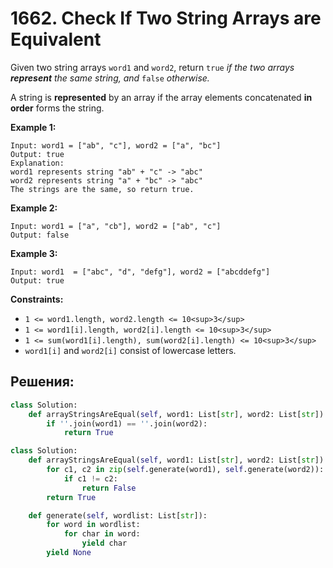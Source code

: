 # 1662. Check If Two String Arrays are Equivalent

Given two string arrays `word1` and `word2`, return `true` _if the two arrays **represent** the same string, and_ `false` _otherwise._

A string is **represented** by an array if the array elements concatenated **in order** forms the string.

**Example 1:**

```
Input: word1 = ["ab", "c"], word2 = ["a", "bc"]
Output: true
Explanation:
word1 represents string "ab" + "c" -> "abc"
word2 represents string "a" + "bc" -> "abc"
The strings are the same, so return true.
```

**Example 2:**

```
Input: word1 = ["a", "cb"], word2 = ["ab", "c"]
Output: false

```

**Example 3:**

```
Input: word1  = ["abc", "d", "defg"], word2 = ["abcddefg"]
Output: true

```

**Constraints:**

-   `1 <= word1.length, word2.length <= 10<sup>3</sup>`
-   `1 <= word1[i].length, word2[i].length <= 10<sup>3</sup>`
-   `1 <= sum(word1[i].length), sum(word2[i].length) <= 10<sup>3</sup>`
-   `word1[i]` and `word2[i]` consist of lowercase letters.



## Решения:

```python
class Solution:
    def arrayStringsAreEqual(self, word1: List[str], word2: List[str]) -> bool:
        if ''.join(word1) == ''.join(word2):
            return True
```

```python
class Solution:
    def arrayStringsAreEqual(self, word1: List[str], word2: List[str]) -> bool:
        for c1, c2 in zip(self.generate(word1), self.generate(word2)):
            if c1 != c2:
                return False
        return True

    def generate(self, wordlist: List[str]):
        for word in wordlist:
            for char in word:
                yield char
        yield None
```